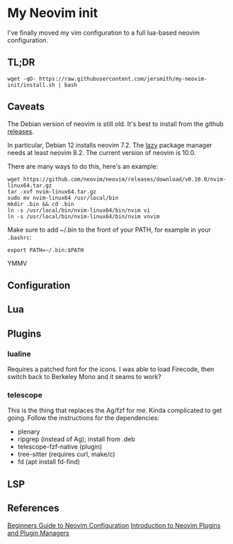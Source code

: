 # My Neovim init
I've finally moved my vim configuration to a full lua-based neovim configuration.

## TL;DR
```
wget -qO- https://raw.githubusercontent.com/jersmith/my-neovim-init/install.sh | bash
```

## Caveats

The Debian version of neovim is still old. It's best to install from the github [releases](https://github.com/neovim/neovim/releases/).

In particular, Debian 12 installs neovim 7.2. The [lazy](https://github.com/folke/lazy.nvim) package manager needs at least neovim 8.2. The current version of neovim is 10.0.

There are many ways to do this, here's an example:

```
wget https://github.com/neovim/neovim/releases/download/v0.10.0/nvim-linux64.tar.gz
tar -xvf nvim-linux64.tar.gz
sudo mv nvim-linux64 /usr/local/bin
mkdir .bin && cd .bin
ln -s /usr/local/bin/nvim-linux64/bin/nvim vi
ln -s /usr/local/bin/nvim-linux64/bin/nvim vnvim
```

Make sure to add ~/.bin to the front of your PATH, for example in your `.bashrc`:

```
export PATH=~/.bin:$PATH
```

YMMV

## Configuration


## Lua

## Plugins

### lualine
Requires a patched font for the icons. I was able to load Firecode, then switch back to Berkeley Mono and it seams to work?

### telescope
This is the thing that replaces the Ag/fzf for me. Kinda complicated to get going. Follow the instructions for the dependencies:
- plenary
- ripgrep (instead of Ag); install from .deb
- telescope-fzf-native (plugin)
- tree-sitter (requires curl, make/c)
- fd (apt install fd-find)


## LSP

## References
[Beginners Guide to Neovim Configuration](https://medium.com/@finnala/a-beginners-guide-to-neovim-configuration-9e7dac182de5)
[Introduction to Neovim Plugins and Plugin Managers](https://medium.com/@finnala/an-introduction-to-neovim-plugins-and-plugin-managers-95782ed194f7)
